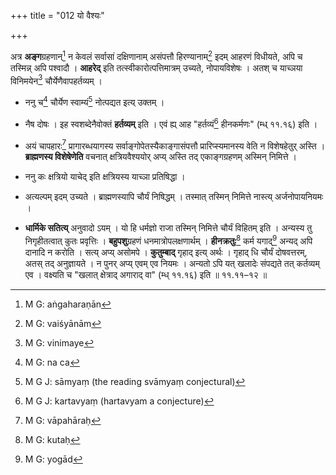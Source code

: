 +++
title = "012 यो वैश्यः"

+++


अत्र **अङ्ग**ग्रहणान्[^८] न केवलं सर्वासां दक्षिणानाम् असंपत्तौ हिरण्यानाम्[^९] इदम् आहरणं विधीयते, अपि च तस्मिन्न् अपि पश्वादौ । **आहरेद्** इति तत्स्वीकारोत्पत्तिमात्रम् उच्यते, नोपायविशेषः । अतश् च याच्ञया विनिमयेन[^१०] चौर्येणैवापहर्तव्यम् । 


[^१०]:
     M G: vinimaye


[^९]:
     M G: vaiśyānām


[^८]:
     M G: aṅgaharaṇān

- ननु च[^११] चौर्येण स्वाम्यं[^१२] नोत्पद्यत इत्य् उक्तम् । 


[^१२]:
     M G J: sāmyaṃ (the reading svāmyaṃ conjectural)


[^११]:
     M G: na ca

- नैष दोषः । इह स्वशब्देनैवोक्तं **हर्तव्यम्** इति । एवं ह्य् आह "हर्तव्यं[^१३] हीनकर्मणः" (म्ध् ११.१६) इति । 


[^१३]:
     M G J: kartavyaṃ (hartavyam a conjecture)

- अयं चापहारः[^१४] प्रागारब्धयागस्य सर्वाङ्गोपेतस्यैकाङ्गासंपत्तौ प्रारिप्स्यमानस्य वेति न विशेषहेतुर् अस्ति । **ब्राह्मणस्य विशेषेणेति** वचनात् क्षत्रियवैश्ययोर् अप्य् अस्ति तद् एकाङ्गग्रहणम् अस्मिन् निमित्ते । 


[^१४]:
     M G: vāpahāraḥ

- ननु कः क्षत्रियो याचेद् इति क्षत्रियस्य याच्ञा प्रतिषिद्धा । 

- अत्यल्पम् इदम् उच्यते । ब्राह्मणस्यापि चौर्यं निषिद्धम् । तस्मात् तस्मिन् निमित्ते नास्त्य् अर्जनोपायनियमः । 

- **धार्मिके सतित्य्** अनुवादो ऽयम् । यो हि धर्मज्ञो राजा तस्मिन् निमित्ते चौर्यं विहितम् इति । अन्यस्य तु निगृहीतत्वात् कुतः प्रवृत्तिः । **बहुपशु**ग्रहणं धनमात्रोपलक्षणार्थम् । **हीनक्रतुः**[^१५] कर्म यगाद्[^१६] अन्यद् अपि दानादि न करोति । सत्य् अप्य् असोमपे । **कुतुम्बाद्** गृहाद् इत्य् अर्थः । गृहाद् धि चौर्यं दोषवत्तरम्, अतस् तद् अनुज्ञायते । न पुनर् अप्य् एवम् एव नियमः । अन्यतो ऽपि यत् खलादेः संपद्यते तत् कर्तव्यम् एव । वक्ष्यति च "खलात् क्षेत्राद् अगाराद् वा" (म्ध् ११.१६) इति ॥ ११.११–१२ ॥


[^१६]:
     M G: yogād


[^१५]:
     M G: kutaḥ